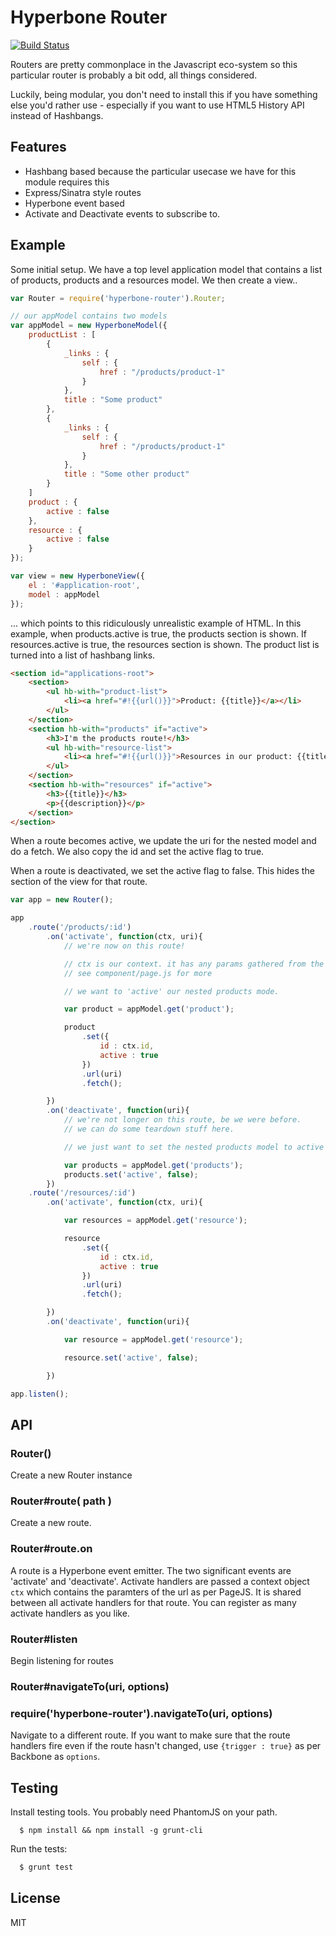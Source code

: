 # Hyperbone Router

[![Build Status](https://travis-ci.org/green-mesa/hyperbone-router.png?branch=master)](https://travis-ci.org/green-mesa/hyperbone-router)

Routers are pretty commonplace in the Javascript eco-system so this particular router is probably a bit odd, all things considered.

Luckily, being modular, you don't need to install this if you have something else you'd rather use - especially if you want to use HTML5 History API instead of Hashbangs.

## Features

- Hashbang based because the particular usecase we have for this module requires this
- Express/Sinatra style routes
- Hyperbone event based
- Activate and Deactivate events to subscribe to.

## Example

Some initial setup. We have a top level application model that contains a list of products, products and a resources model. We then create a view..

```js
var Router = require('hyperbone-router').Router;

// our appModel contains two models
var appModel = new HyperboneModel({
	productList : [
		{
			_links : {
				self : {
					href : "/products/product-1"
				}
			},
			title : "Some product"
		},
		{
			_links : {
				self : {
					href : "/products/product-1"
				}
			},
			title : "Some other product"
		}
	]
	product : {
		active : false
	},
	resource : {
		active : false
	}
});

var view = new HyperboneView({
	el : '#application-root',
	model : appModel
});
```

... which points to this ridiculously unrealistic example of HTML. In this example, when products.active is true, the products section is shown. If resources.active is true, the resources section is shown. The product list is turned into a list of hashbang links.

```html
<section id="applications-root">
	<section>
		<ul hb-with="product-list">
			<li><a href="#!{{url()}}">Product: {{title}}</a></li>
		</ul>
	</section>
	<section hb-with="products" if="active">
		<h3>I'm the products route!</h3>
		<ul hb-with="resource-list">
			<li><a href="#!{{url()}}">Resources in our product: {{title}}</a></li>
		</ul>
	</section>
	<section hb-with="resources" if="active">
		<h3>{{title}}</h3>
		<p>{{description}}</p>
	</section>
</section>
```

When a route becomes active, we update the uri for the nested model and do a fetch. We also copy the id and set the active flag to true. 

When a route is deactivated, we set the active flag to false. This hides the section of the view for that route. 

```js
var app = new Router();

app
	.route('/products/:id')
		.on('activate', function(ctx, uri){
			// we're now on this route!

			// ctx is our context. it has any params gathered from the route.
			// see component/page.js for more

			// we want to 'active' our nested products mode.

			var product = appModel.get('product');

			product
				.set({
					id : ctx.id,
					active : true
				})
				.url(uri)
				.fetch();

		})
		.on('deactivate', function(uri){
			// we're not longer on this route, be we were before.
			// we can do some teardown stuff here.

			// we just want to set the nested products model to active = false.

			var products = appModel.get('products');
			products.set('active', false);
		})
	.route('/resources/:id')
		.on('activate', function(ctx, uri){

			var resources = appModel.get('resource');

			resource
				.set({
					id : ctx.id,
					active : true
				})
				.url(uri)
				.fetch();

		})
		.on('deactivate', function(uri){

			var resource = appModel.get('resource');

			resource.set('active', false);

		})

app.listen();

```

## API

### Router()

Create a new Router instance

### Router#route( path )

Create a new route. 

### Router#route.on

A route is a Hyperbone event emitter. The two significant events are 'activate' and 'deactivate'. Activate handlers are passed a context object `ctx` which contains the paramters of the url as per PageJS. It is shared between all activate handlers for that route. You can register as many activate handlers as you like. 

### Router#listen

Begin listening for routes

### Router#navigateTo(uri, options)
### require('hyperbone-router').navigateTo(uri, options)

Navigate to a different route. If you want to make sure that the route handlers fire even if the route hasn't changed, use `{trigger : true}` as per Backbone as `options`.

## Testing

Install testing tools. You probably need PhantomJS on your path.

```back
  $ npm install && npm install -g grunt-cli
```

Run the tests:

```bash
  $ grunt test
```

## License

  MIT
